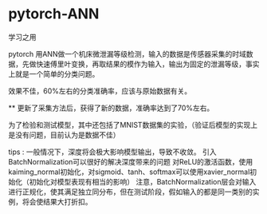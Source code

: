 # pytorch-ANN
学习之用

pytorch 用ANN做一个机床微泄漏等级检测，输入的数据是传感器采集的时域数据，先做快速傅里叶变换，再取结果的模作为输入，输出为固定的泄漏等级，事实上就是一个简单的分类问题。

效果不佳，60%左右的分类准确率，应该与原始数据有关。

** 更新了采集方法后，获得了新的数据，准确率达到了70%左右。

为了检验和测试模型，其中还包括了MNIST数据集的实验，（验证后模型的实现上是没有问题，目前认为是数据不佳）

tips : 
一般情况下，深度将会极大影响模型输出，导致不收敛。 引入BatchNormalization可以很好的解决深度带来的问题
对ReLU的激活函数，使用kaiming_normal初始化，对sigmoid、tanh、softmax可以使用xavier_normal初始化（初始化对模型表现有相当的影响）
注意，BatchNormalization层会对输入进行正规化，使其满足独立同分布，但在测试阶段，假如输入的都是同一类别的实例，将会使结果大打折扣。
